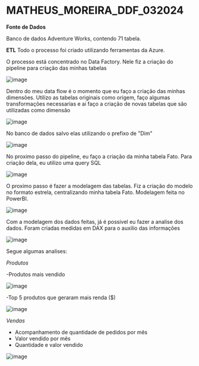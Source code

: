 # MATHEUS_MOREIRA_DDF_032024

**Fonte de Dados**

Banco de dados Adventure Works, contendo 71 tabela.

**ETL**
Todo o processo foi criado utilizando ferramentas da Azure.

O processo está concentrado no Data Factory. Nele fiz a criação do pipeline para criação das minhas tabelas

![image](https://github.com/mathbatista2501/MATHEUS_MOREIRA_DDF_032024/assets/63022738/d83f0be2-6033-4225-a9b1-11fdf98bc08d)

Dentro do meu data flow é o momento que eu faço a criação das minhas dimensões. 
Utilizo as tabelas originais como origem, faço algumas transformações necessarias e ai faço a criação de novas tabelas que são utilizadas como dimensão

![image](https://github.com/mathbatista2501/MATHEUS_MOREIRA_DDF_032024/assets/63022738/83cefe19-c52a-4568-a41f-69bce02433ec)

No banco de dados salvo elas utilizando o prefixo de "Dim"

![image](https://github.com/mathbatista2501/MATHEUS_MOREIRA_DDF_032024/assets/63022738/697091cd-e04a-4e60-8bef-458890640168)

No proximo passo do pipeline, eu faço a criação da minha tabela Fato. Para criação dela, eu utilizo uma query SQL

![image](https://github.com/mathbatista2501/MATHEUS_MOREIRA_DDF_032024/assets/63022738/4fe884f8-7ab9-47aa-88b4-e6e11806fa7f)

O proximo passo é fazer a modelagem das tabelas. Fiz a criação do modelo no formato estrela, centralizando minha tabela Fato. 
Modelagem feita no PowerBI.

![image](https://github.com/mathbatista2501/MATHEUS_MOREIRA_DDF_032024/assets/63022738/97385524-5b09-48af-a391-02bd02b52f0a)

Com a modelagem dos dados feitas, já é possivel eu fazer a analise dos dados. Foram criadas medidas em DAX para o auxilio das informações

![image](https://github.com/mathbatista2501/MATHEUS_MOREIRA_DDF_032024/assets/63022738/a0f353bb-ec5f-4891-a41d-00252d26f89b)

Segue algumas analises:

*Produtos*

  -Produtos mais vendido
  
  ![image](https://github.com/mathbatista2501/MATHEUS_MOREIRA_DDF_032024/assets/63022738/57a2f5e3-0645-4a53-aac2-15971d979e2a)
  
  -Top 5 produtos que geraram mais renda ($)
  
  ![image](https://github.com/mathbatista2501/MATHEUS_MOREIRA_DDF_032024/assets/63022738/2be0b51d-fdf0-4312-9903-daceadb8e900)

*Vendas*

- Acompanhamento de quantidade de pedidos por mês
- Valor vendido por mês
- Quantidade e valor vendido

![image](https://github.com/mathbatista2501/MATHEUS_MOREIRA_DDF_032024/assets/63022738/a5197ed4-f38f-49c2-83ca-d4de197a7c7c)

  
